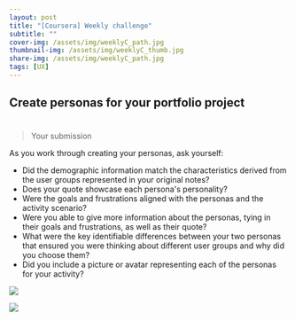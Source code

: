 ```yaml
---
layout: post
title: "[Coursera] Weekly challenge"
subtitle: ""
cover-img: /assets/img/weeklyC_path.jpg
thumbnail-img: /assets/img/weeklyC_thumb.jpg
share-img: /assets/img/weeklyC_path.jpg
tags: [UX]
--- 
```


## Create personas for your portfolio project
#
>Your submission <br/>

As you work through creating your personas, ask yourself:
- Did the demographic information match the characteristics derived from the user groups represented in your original notes?
- Does your quote showcase each persona's personality?
- Were the goals and frustrations aligned with the personas and the activity scenario?
 - Were you able to give more information about the personas, tying in their goals and frustrations, as well as their quote?
- What were the key identifiable differences between your two personas that ensured you were thinking about different user groups and why did you choose them?
- Did you include a picture or avatar representing each of the personas for your activity?

![](https://velog.velcdn.com/images/erica990604/post/ce0c0f51-4cff-42b2-b766-f6a20d5f7538/image.png)

![](https://velog.velcdn.com/images/erica990604/post/1808579f-f692-4834-a358-20396a9d3e57/image.png)